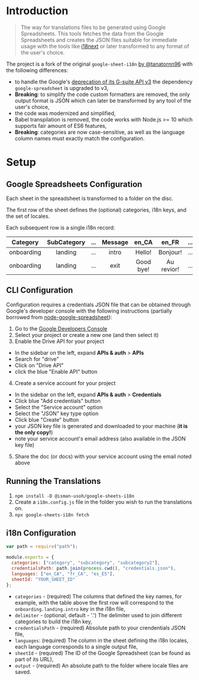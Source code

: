 # Introduction

> The way for translations files to be generated using Google Spreadsheets.
> This tools fetches the data from the Google Spreadsheets and creates the JSON files suitable for immediate usage with the tools like [i18next](https://www.i18next.com/) or later transformed to any format of the user's choice.

The project is a fork of the original `google-sheet-i18n` [by @tanatornn96](https://github.com/tanatornn96) with the following differences:

- to handle the Google's [deprecation of its G-suite API v3](https://cloud.google.com/blog/products/g-suite/migrate-your-apps-use-latest-sheets-api) the dependency `google-spreadsheet` is upgraded to v3,
- **Breaking**: to simplify the code custom formatters are removed, the only output format is JSON which can later be transformed by any tool of the user's choice,
- the code was modernized and simplified,
- Babel transpilation is removed, the code works with Node.js >= 10 which supports fair amount of ES6 features,
- **Breaking**: categories are now case-sensitive, as well as the language column names must exactly match the configuration.

# Setup

## Google Spreadsheets Configuration

Each sheet in the spreadsheet is transformed to a folder on the disc.

The first row of the sheet defines the (optional) categories, i18n keys, and the set of locales.

Each subsequent row is a single i18n record:

|  Category  | SubCategory | ... | Message |   en_CA   |   en_FR    | ... |
| :--------: | :---------: | :-: | :-----: | :-------: | :--------: | :-: |
| onboarding |   landing   | ... |  intro  |  Hello!   |  Bonjour!  | ... |
| onboarding |   landing   | ... |  exit   | Good bye! | Au revior! | ... |

## CLI Configuration

Configuration requires a credentials JSON file that can be obtained through Google's developer console with the following instructions (partially borrowed from [node-google-spreadsheet](https://github.com/theoephraim/node-google-spreadsheet)):

1. Go to the [Google Developers Console](https://console.developers.google.com/project)
2. Select your project or create a new one (and then select it)
3. Enable the Drive API for your project

- In the sidebar on the left, expand **APIs & auth** > **APIs**
- Search for "drive"
- Click on "Drive API"
- click the blue "Enable API" button

4. Create a service account for your project

- In the sidebar on the left, expand **APIs & auth** > **Credentials**
- Click blue "Add credentials" button
- Select the "Service account" option
- Select the "JSON" key type option
- Click blue "Create" button
- your JSON key file is generated and downloaded to your machine (**it is the only copy!**)
- note your service account's email address (also available in the JSON key file)

5. Share the doc (or docs) with your service account using the email noted above

## Running the Translations

1. `npm install -D @isman-usoh/google-sheets-i18n`
2. Create a `i18n.config.js` file in the folder you wish to run the translations on.
3. `npx google-sheets-i18n fetch`

## i18n Configuration

```js
var path = require("path");

module.exports = {
  categories: ["category", "subcategory", "subcategory2"],
  credentialsPath: path.join(process.cwd(), "credentials.json"),
  languages: ["en_CA", "fr_CA", "es_ES"],
  sheetId: "YOUR_SHEET_ID"
};
```

- `categories` - (required) The columns that defined the key names, for example, with the table above the first row will correspond to the `onboarding.landing.intro` key in the i18n file,
- `delimiter` - (optional, default - '.') The delimiter used to join different categories to build the i18n key,
- `credentialsPath` - (required) Absolute path to your crendentials JSON file,
- `languages`: (required) The column in the sheet defining the i18n locales, each language corresponds to a single output file,
- `sheetId` - (required) The ID of the Google Spreadsheet (can be found as part of its URL),
- `output` - (required) An absolute path to the folder where locale files are saved.
